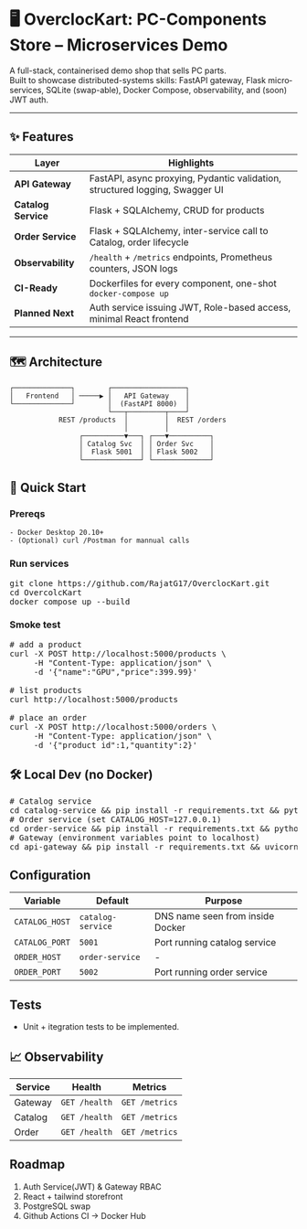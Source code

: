 # 🖥️  OverclocKart: PC-Components Store – Microservices Demo

A full-stack, containerised demo shop that sells PC parts.  
Built to showcase distributed-systems skills: FastAPI gateway, Flask micro­services, SQLite (swap-able), Docker Compose, observability, and (soon) JWT auth.

---

## ✨  Features

| Layer | Highlights |
|-------|------------|
| **API Gateway** | FastAPI, async proxying, Pydantic validation, structured logging, Swagger UI |
| **Catalog Service** | Flask + SQLAlchemy, CRUD for products |
| **Order Service** | Flask + SQLAlchemy, inter-service call to Catalog, order lifecycle |
| **Observability** | `/health` + `/metrics` endpoints, Prometheus counters, JSON logs |
| **CI-Ready** | Dockerfiles for every component, one-shot `docker-compose up` |
| **Planned Next** | Auth service issuing JWT, Role-based access, minimal React frontend |

---

## 🗺️  Architecture

```text
┌──────────────┐        ┌──────────────────┐
│   Frontend   │ ─────▶ │   API Gateway    │
└──────────────┘        │  (FastAPI 8000)  │
                        └───┬─────────┬────┘
            REST /products  │         │  REST /orders
                            │         │
                 ┌──────────▼───┐ ┌───▼──────────┐
                 │ Catalog Svc  │ │ Order Svc    │
                 │  Flask 5001  │ │ Flask 5002   │
                 └──────────────┘ └──────────────┘
```

## 🚀 Quick Start

### Prereqs
    - Docker Desktop 20.10+
    - (Optional) curl /Postman for mannual calls

### Run services
<pre>
git clone https://github.com/RajatG17/OverclocKart.git
cd OvercolcKart
docker compose up --build
</pre>

### Smoke test
<pre>
# add a product
curl -X POST http://localhost:5000/products \
     -H "Content-Type: application/json" \
     -d '{"name":"GPU","price":399.99}'

# list products
curl http://localhost:5000/products

# place an order
curl -X POST http://localhost:5000/orders \
     -H "Content-Type: application/json" \
     -d '{"product_id":1,"quantity":2}'
</pre>

## 🛠️ Local Dev (no Docker)
<pre>
# Catalog service
cd catalog-service && pip install -r requirements.txt && python app.py
# Order service (set CATALOG_HOST=127.0.0.1)
cd order-service && pip install -r requirements.txt && python app.py
# Gateway (environment variables point to localhost)
cd api-gateway && pip install -r requirements.txt && uvicorn main:app --reload
</pre>

## Configuration

| Variable | Default | Purpose |
|----------|---------|---------|
| `CATALOG_HOST` | `catalog-service` | DNS name seen from inside Docker |
| `CATALOG_PORT` | `5001` | Port running catalog service |
| `ORDER_HOST` | `order-service` | - |
| `ORDER_PORT` | `5002` | Port running order service |

## Tests
- Unit + itegration tests to be implemented.

## 📈 Observability

| Service | Health | Metrics |
|---------|--------|---------|
| Gateway | `GET /health` | `GET /metrics` |
| Catalog | `GET /health` | `GET /metrics` |
| Order | `GET /health` | `GET /metrics` |

## Roadmap
1. Auth Service(JWT) & Gateway RBAC
2. React + tailwind storefront
3. PostgreSQL swap
4. Github Actions CI -> Docker Hub

